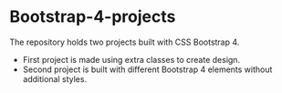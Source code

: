 # Bootstrap-4-projects

The repository holds two projects built with CSS Bootstrap 4. 
  - First project is made using extra classes to create design.
  - Second project is built with different Bootstrap 4 elements without additional styles.
